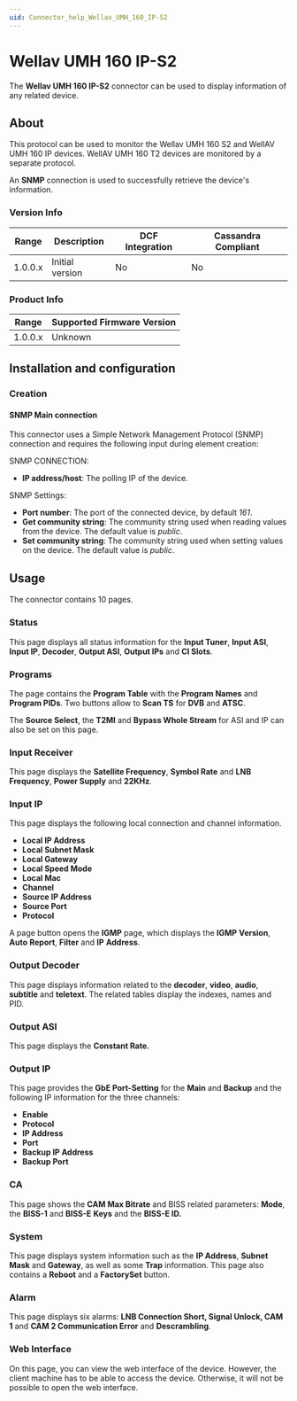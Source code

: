 ```yaml
---
uid: Connector_help_Wellav_UMH_160_IP-S2
---
```


# Wellav UMH 160 IP-S2

The **Wellav UMH 160 IP-S2** connector can be used to display information of any related device.

## About

This protocol can be used to monitor the Wellav UMH 160 S2 and WellAV UMH 160 IP devices. WellAV UMH 160 T2 devices are monitored by a separate protocol.

An **SNMP** connection is used to successfully retrieve the device's information.

### Version Info

| **Range** | **Description** | **DCF Integration** | **Cassandra Compliant** |
|------------------|-----------------|---------------------|-------------------------|
| 1.0.0.x          | Initial version | No                  | No                      |

### Product Info

| Range | Supported Firmware Version |
|------------------|-----------------------------|
| 1.0.0.x          | Unknown                     |

## Installation and configuration

### Creation

#### SNMP Main connection

This connector uses a Simple Network Management Protocol (SNMP) connection and requires the following input during element creation:

SNMP CONNECTION:

- **IP address/host**: The polling IP of the device.

SNMP Settings:

- **Port number**: The port of the connected device, by default *161*.
- **Get community string**: The community string used when reading values from the device. The default value is *public*.
- **Set community string**: The community string used when setting values on the device. The default value is *public*.

## Usage

The connector contains 10 pages.

### Status

This page displays all status information for the **Input Tuner**, **Input ASI**, **Input IP**, **Decoder**, **Output ASI**, **Output IPs** and **CI Slots**.

### Programs

The page contains the **Program Table** with the **Program Names** and **Program PIDs**. Two buttons allow to **Scan TS** for **DVB** and **ATSC**.

The **Source Select**, the **T2MI** and **Bypass Whole Stream** for ASI and IP can also be set on this page.

### Input Receiver

This page displays the **Satellite Frequency**, **Symbol Rate** and **LNB Frequency**, **Power Supply** and **22KHz**.

### Input IP

This page displays the following local connection and channel information.

- **Local IP Address**
- **Local Subnet Mask**
- **Local Gateway**
- **Local Speed Mode**
- **Local Mac**
- **Channel**
- **Source IP Address**
- **Source Port**
- **Protocol**

A page button opens the **IGMP** page, which displays the **IGMP** **Version**, **Auto** **Report**, **Filter** and **IP** **Address**.

### Output Decoder

This page displays information related to the **decoder**, **video**, **audio**, **subtitle** and **teletext**. The related tables display the indexes, names and PID.

### Output ASI

This page displays the **Constant Rate.**

### Output IP

This page provides the **GbE Port-Setting** for the **Main** and **Backup** and the following IP information for the three channels:

- **Enable**
- **Protocol**
- **IP Address**
- **Port**
- **Backup IP Address**
- **Backup Port**

### CA

This page shows the **CAM Max Bitrate** and BISS related parameters: **Mode**, the **BISS-1** and **BISS-E** **Keys** and the **BISS-E ID.**

### System

This page displays system information such as the **IP Address**, **Subnet Mask** and **Gateway**, as well as some **Trap** information. This page also contains a **Reboot** and a **FactorySet** button.

### Alarm

This page displays six alarms: **LNB Connection Short, Signal Unlock, CAM 1** and **CAM 2 Communication Error** and **Descrambling**.

### Web Interface

On this page, you can view the web interface of the device. However, the client machine has to be able to access the device. Otherwise, it will not be possible to open the web interface.
